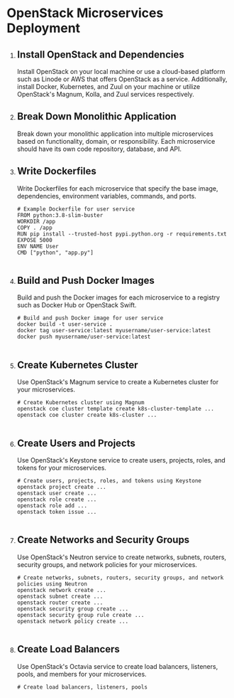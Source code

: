 <!DOCTYPE html>
<html>
<head>
  <title>OpenStack Microservices Deployment</title>
</head>
<body>
  <h1>OpenStack Microservices Deployment</h1>

  <ol>
    <li>
      <h2>Install OpenStack and Dependencies</h2>
      <p>Install OpenStack on your local machine or use a cloud-based platform such as Linode or AWS that offers OpenStack as a service. Additionally, install Docker, Kubernetes, and Zuul on your machine or utilize OpenStack's Magnum, Kolla, and Zuul services respectively.</p>
    </li>
    <li>
      <h2>Break Down Monolithic Application</h2>
      <p>Break down your monolithic application into multiple microservices based on functionality, domain, or responsibility. Each microservice should have its own code repository, database, and API.</p>
    </li>
    <li>
      <h2>Write Dockerfiles</h2>
      <p>Write Dockerfiles for each microservice that specify the base image, dependencies, environment variables, commands, and ports.</p>
      <pre><code># Example Dockerfile for user service
FROM python:3.8-slim-buster
WORKDIR /app
COPY . /app
RUN pip install --trusted-host pypi.python.org -r requirements.txt
EXPOSE 5000
ENV NAME User
CMD ["python", "app.py"]
      </code></pre>
    </li>
    <li>
      <h2>Build and Push Docker Images</h2>
      <p>Build and push the Docker images for each microservice to a registry such as Docker Hub or OpenStack Swift.</p>
      <pre><code># Build and push Docker image for user service
docker build -t user-service .
docker tag user-service:latest myusername/user-service:latest
docker push myusername/user-service:latest
      </code></pre>
    </li>
    <li>
      <h2>Create Kubernetes Cluster</h2>
      <p>Use OpenStack's Magnum service to create a Kubernetes cluster for your microservices.</p>
      <pre><code># Create Kubernetes cluster using Magnum
openstack coe cluster template create k8s-cluster-template ...
openstack coe cluster create k8s-cluster ...
      </code></pre>
    </li>
    <li>
      <h2>Create Users and Projects</h2>
      <p>Use OpenStack's Keystone service to create users, projects, roles, and tokens for your microservices.</p>
      <pre><code># Create users, projects, roles, and tokens using Keystone
openstack project create ...
openstack user create ...
openstack role create ...
openstack role add ...
openstack token issue ...
      </code></pre>
    </li>
    <li>
      <h2>Create Networks and Security Groups</h2>
      <p>Use OpenStack's Neutron service to create networks, subnets, routers, security groups, and network policies for your microservices.</p>
      <pre><code># Create networks, subnets, routers, security groups, and network policies using Neutron
openstack network create ...
openstack subnet create ...
openstack router create ...
openstack security group create ...
openstack security group rule create ...
openstack network policy create ...
      </code></pre>
    </li>
    <li>
      <h2>Create Load Balancers</h2>
      <p>Use OpenStack's Octavia service to create load balancers, listeners, pools, and members for your microservices.</p>
      <pre><code># Create load balancers, listeners, pools

